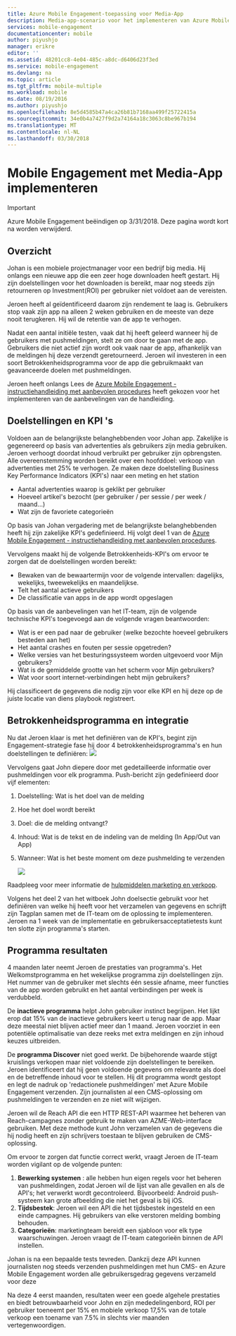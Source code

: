 ```yaml
---
title: Azure Mobile Engagement-toepassing voor Media-App
description: Media-app-scenario voor het implementeren van Azure Mobile Engagement
services: mobile-engagement
documentationcenter: mobile
author: piyushjo
manager: erikre
editor: ''
ms.assetid: 48201cc8-4e04-485c-a8dc-d6406d23f3ed
ms.service: mobile-engagement
ms.devlang: na
ms.topic: article
ms.tgt_pltfrm: mobile-multiple
ms.workload: mobile
ms.date: 08/19/2016
ms.author: piyushjo
ms.openlocfilehash: 8e5d4585b47a4ca26b81b7168aa499f25722415a
ms.sourcegitcommit: 34e0b4a7427f9d2a74164a18c3063c8be967b194
ms.translationtype: MT
ms.contentlocale: nl-NL
ms.lasthandoff: 03/30/2018
---
```

# <a name="implement-mobile-engagement-with-media-app"></a>Mobile Engagement met Media-App implementeren
> [!IMPORTANT]
> Azure Mobile Engagement beëindigen op 3/31/2018. Deze pagina wordt kort na worden verwijderd.
> 

## <a name="overview"></a>Overzicht
Johan is een mobiele projectmanager voor een bedrijf big media. Hij onlangs een nieuwe app die een zeer hoge downloaden heeft gestart. Hij zijn doelstellingen voor het downloaden is bereikt, maar nog steeds zijn retourneren op Investment(ROI) per gebruiker niet voldoet aan de vereisten. 

Jeroen heeft al geïdentificeerd daarom zijn rendement te laag is. Gebruikers stop vaak zijn app na alleen 2 weken gebruiken en de meeste van deze nooit terugkeren. Hij wil de retentie van de app te verhogen.

Nadat een aantal initiële testen, vaak dat hij heeft geleerd wanneer hij de gebruikers met pushmeldingen, stelt ze om door te gaan met de app. Gebruikers die niet actief zijn wordt ook vaak naar de app, afhankelijk van de meldingen hij deze verzendt geretourneerd. Jeroen wil investeren in een soort Betrokkenheidsprogramma voor de app die gebruikmaakt van geavanceerde doelen met pushmeldingen.

Jeroen heeft onlangs Lees de [Azure Mobile Engagement - instructiehandleiding met aanbevolen procedures](mobile-engagement-getting-started-best-practices.md) heeft gekozen voor het implementeren van de aanbevelingen van de handleiding.

## <a name="objectives-and-kpis"></a>Doelstellingen en KPI 's
Voldoen aan de belangrijkste belanghebbenden voor Johan app. Zakelijke is gegenereerd op basis van advertenties als gebruikers zijn media gebruiken. Jeroen verhoogt doordat inhoud verbruikt per gebruiker zijn opbrengsten. Alle overeenstemming worden bereikt over een hoofddoel: verkoop van advertenties met 25% te verhogen. Ze maken deze doelstelling Business Key Performance Indicators (KPI's) naar een meting en het station

* Aantal advertenties waarop is geklikt per gebruiker
* Hoeveel artikel's bezocht (per gebruiker / per sessie / per week / maand...)
* Wat zijn de favoriete categorieën

Op basis van Johan vergadering met de belangrijkste belanghebbenden heeft hij zijn zakelijke KPI's gedefinieerd. Hij volgt deel 1 van de [Azure Mobile Engagement - instructiehandleiding met aanbevolen procedures](mobile-engagement-getting-started-best-practices.md). 

Vervolgens maakt hij de volgende Betrokkenheids-KPI's om ervoor te zorgen dat de doelstellingen worden bereikt:

* Bewaken van de bewaartermijn voor de volgende intervallen: dagelijks, wekelijks, tweewekelijks en maandelijkse.
* Telt het aantal actieve gebruikers
* De classificatie van apps in de app wordt opgeslagen

Op basis van de aanbevelingen van het IT-team, zijn de volgende technische KPI's toegevoegd aan de volgende vragen beantwoorden:

* Wat is er een pad naar de gebruiker (welke bezochte hoeveel gebruikers besteden aan het)
* Het aantal crashes en fouten per sessie opgetreden?
* Welke versies van het besturingssysteem worden uitgevoerd voor Mijn gebruikers?
* Wat is de gemiddelde grootte van het scherm voor Mijn gebruikers?
* Wat voor soort internet-verbindingen hebt mijn gebruikers?

Hij classificeert de gegevens die nodig zijn voor elke KPI en hij deze op de juiste locatie van diens playbook registreert.

## <a name="engagement-program-and-integration"></a>Betrokkenheidsprogramma en integratie
Nu dat Jeroen klaar is met het definiëren van de KPI's, begint zijn Engagement-strategie fase hij door 4 betrokkenheidsprogramma's en hun doelstellingen te definiëren: ![][1]

Vervolgens gaat John diepere door met gedetailleerde informatie over pushmeldingen voor elk programma. Push-bericht zijn gedefinieerd door vijf elementen:

1. Doelstelling: Wat is het doel van de melding
2. Hoe het doel wordt bereikt
3. Doel: die de melding ontvangt?
4. Inhoud: Wat is de tekst en de indeling van de melding (In App/Out van App)
5. Wanneer: Wat is het beste moment om deze pushmelding te verzenden
   
    ![][2]

Raadpleeg voor meer informatie de [hulpmiddelen marketing en verkoop](https://github.com/Azure/azure-mobile-engagement-samples/tree/master/Playbooks).

Volgens het deel 2 van het witboek John doelsectie gebruikt voor het definiëren van welke hij heeft voor het verzamelen van gegevens en schrijft zijn Tagplan samen met de IT-team om de oplossing te implementeren. Jeroen na 1 week van de implementatie en gebruikersacceptatietests kunt ten slotte zijn programma's starten.

## <a name="program-results"></a>Programma resultaten
4 maanden later neemt Jeroen de prestaties van programma's. Het Welkomstprogramma en het wekelijkse programma zijn doelstellingen zijn. Het nummer van de gebruiker met slechts één sessie afname, meer functies van de app worden gebruikt en het aantal verbindingen per week is verdubbeld.

De **inactieve programma** helpt John gebruiker instinct begrijpen. Het lijkt erop dat 15% van de inactieve gebruikers keert u terug naar de app. Maar deze meestal niet blijven actief meer dan 1 maand. Jeroen voorziet in een potentiële optimalisatie van deze reeks met extra meldingen en zijn inhoud keuzes uitbreiden.

De **programma Discover** niet goed werkt. De bijbehorende waarde stijgt kruislings verkopen maar niet voldoende zijn doelstellingen te bereiken. Jeroen identificeert dat hij geen voldoende gegevens om relevante als doel en de betreffende inhoud voor te stellen. Hij dit programma wordt gestopt en legt de nadruk op 'redactionele pushmeldingen' met Azure Mobile Engagement verzenden. Zijn journalisten al een CMS-oplossing om pushmeldingen te verzenden en ze niet wilt wijzigen.

Jeroen wil de Reach API die een HTTP REST-API waarmee het beheren van Reach-campagnes zonder gebruik te maken van AZME-Web-interface gebruiken. Met deze methode kunt John verzamelen van de gegevens die hij nodig heeft en zijn schrijvers toestaan te blijven gebruiken de CMS-oplossing.

Om ervoor te zorgen dat functie correct werkt, vraagt Jeroen de IT-team worden vigilant op de volgende punten:

1. **Bewerking systemen** : alle hebben hun eigen regels voor het beheren van pushmeldingen, zodat Jeroen wil de lijst van alle gevallen en als de API's; het verwerkt wordt gecontroleerd.
   Bijvoorbeeld: Android push-systeem kan grote afbeelding die niet het geval is bij iOS.
2. **Tijdsbestek**: Jeroen wil een API die het tijdsbestek ingesteld en een einde campagnes. Hij gebruikers van elke verstoren melding bombing behouden.
3. **Categorieën**: marketingteam bereidt een sjabloon voor elk type waarschuwingen. Jeroen vraagt de IT-team categorieën binnen de API instellen.

Johan is na een bepaalde tests tevreden. Dankzij deze API kunnen journalisten nog steeds verzenden pushmeldingen met hun CMS- en Azure Mobile Engagement worden alle gebruikersgedrag gegevens verzameld voor deze

Na deze 4 eerst maanden, resultaten weer een goede algehele prestaties en biedt betrouwbaarheid voor John en zijn mededelingenbord, ROI per gebruiker toeneemt per 15% en mobiele verkoop 17,5% van de totale verkoop een toename van 7.5% in slechts vier maanden vertegenwoordigen.

<!--Image references-->
[1]: ./media/mobile-engagement-media-scenario/engagement-strategy.png
[2]: ./media/mobile-engagement-media-scenario/push-scenarios.png

<!--Link references-->
[Media Playbook link]: https://github.com/Azure/azure-mobile-engagement-samples/tree/master/Playbooks
